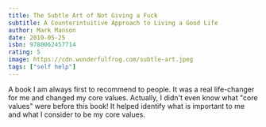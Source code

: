 ```yaml
---
title: The Subtle Art of Not Giving a Fuck
subtitle: A Counterintuitive Approach to Living a Good Life
author: Mark Manson
date: 2019-05-25
isbn: 9780062457714
rating: 5
image: https://cdn.wonderfulfrog.com/subtle-art.jpeg
tags: ["self help"]
---
```


A book I am always first to recommend to people. It was a real life-changer for me and changed my core values. Actually, I didn't even know what "core values" were before this book! It helped identify what is important to me and what I consider to be my core values.
